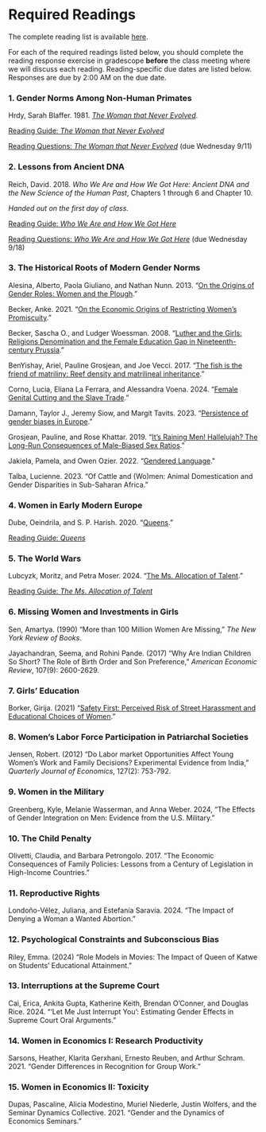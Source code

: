 # Required Readings

The complete reading list is available [here](ECON460-readings-2024.pdf).   

For each of the required readings listed below, you should 
complete the reading response exercise in gradescope **before** the class meeting 
where we will discuss each reading.  Reading-specific due dates are listed below.  Responses are due by 2:00 AM on the due date.

### 1. Gender Norms Among Non-Human Primates

Hrdy, Sarah Blaffer. 1981.  [_The Woman that Never Evolved_](https://ebookcentral.proquest.com/lib/willm/detail.action?docID=3300544).  

[Reading Guide: _The Woman that Never Evolved_](ECON460-Hrdy-reading-guide.pdf)  

[Reading Questions: _The Woman that Never Evolved_](https://www.gradescope.com/courses/853960/assignments/4879294/) (due Wednesday 9/11)  

### 2. Lessons from Ancient DNA

Reich, David. 2018.  _Who We Are and How We Got Here:  Ancient DNA and the New Science of the Human Past_, Chapters 1 through 6 and Chapter 10.  

_Handed out on the first day of class._  

[Reading Guide: _Who We Are and How We Got Here_](ECON460-Reich-reading-guide.pdf)  

[Reading Questions: _Who We Are and How We Got Here_](https://www.gradescope.com/courses/853960/assignments/4956387/) (due Wednesday 9/18)  

### 3. The Historical Roots of Modern Gender Norms  

Alesina, Alberto, Paola Giuliano, and Nathan Nunn.  2013.  “[On the Origins of Gender Roles:  Women and the Plough](https://academic.oup.com/qje/article/128/2/469/1943509).”  

Becker, Anke. 2021. “[On the Economic Origins of Restricting Women’s Promiscuity](https://www.hbs.edu/ris/Publication%20Files/On%20the%20Economic%20Origions%20of%20Restricting%20Women's%20Promiscuity_9b11318e-d35f-41c3-8a28-727c4251e9ed.pdf).”  

Becker, Sascha O., and Ludger Woessman. 2008. “[Luther and the Girls: Religions Denomination and the Female Education Gap in Nineteenth-century Prussia](https://onlinelibrary.wiley.com/doi/full/10.1111/j.1467-9442.2008.00561.x).”  

BenYishay, Ariel, Pauline Grosjean, and Joe Vecci. 2017. “[The fish is the friend of matriliny: Reef density and matrilineal inheritance](https://www.sciencedirect.com/science/article/pii/S0304387817300299).”  

Corno, Lucia, Eliana La Ferrara, and Alessandra Voena. 2024. “[Female Genital Cutting and the Slave Trade](https://www.dropbox.com/scl/fi/ro45xcbdhw2my45ek0tca/FGC_origins_TablesJan2024.pdf?rlkey=65cg474lqeev2b3o20x8udgxi&dl=0).”  

Damann, Taylor J., Jeremy Siow, and Margit Tavits. 2023. “[Persistence of gender biases in Europe](https://www.pnas.org/doi/abs/10.1073/pnas.2213266120).”

Grosjean, Pauline, and Rose Khattar. 2019. “[It’s Raining Men! Hallelujah? The Long-Run Consequences of Male-Biased Sex Ratios](https://academic.oup.com/restud/article/86/2/723/5004429).”  

Jakiela, Pamela, and Owen Ozier. 2022. “[Gendered Language](https://pjakiela.github.io/research/JakielaOzier-2022-01-26.pdf)."

Talba, Lucienne. 2023. “Of Cattle and (Wo)men: Animal Domestication and Gender Disparities in Sub-Saharan Africa.”

### 4. Women in Early Modern Europe  

Dube, Oeindrila, and S. P. Harish. 2020. “[Queens](https://www.journals.uchicago.edu/doi/full/10.1086/707011?af=R&mobileUi=0).”  

[Reading Guide: _Queens_](ECON460-Queens-guide-2024-09-20.pdf)   

### 5. The World Wars   

Lubcyzk, Moritz, and Petra Moser. 2024. “[The Ms. Allocation of Talent](https://www.dropbox.com/scl/fi/4bq6446anykxocejslci4/MsAllocation.pdf?rlkey=iaa0onl72uiee6t9ty0zza2nb&dl=0).”  

[Reading Guide: _The Ms. Allocation of Talent_](ECON460-Ms-Allocation-guide-2024-10-03.pdf)  

### 6. Missing Women and Investments in Girls 

Sen, Amartya.  (1990)  “More than 100 Million Women Are Missing,” _The New York Review of Books_.  

<!--[Reading Guide:  Missing Women](ECON460-missing-women-guide-2022-10-18.pdf) -->  

Jayachandran, Seema, and Rohini Pande.  (2017)  “Why Are Indian Children So Short?  The Role of Birth Order and Son Preference,” _American Economic Review_, 107(9):  2600-2629.  

<!--[Reading Guide:  Why Are Indian Children So Short?](ECON460-Indian-children-guide-2022-10-18.pdf) -->  

### 7. Girls’ Education  

Borker, Girija. (2021) “[Safety First: Perceived Risk of Street Harassment and Educational Choices of Women](https://documents1.worldbank.org/curated/en/723631626710146405/pdf/Safety-First-Perceived-Risk-of-Street-Harassment-and-Educational-Choices-of-Women.pdf).”  

### 8. Women’s Labor Force Participation in Patriarchal Societies 

Jensen, Robert.  (2012)  “Do Labor market Opportunities Affect Young Women’s Work and Family Decisions?  Experimental Evidence from India,” _Quarterly Journal of Economics_, 127(2):  753-792.  

<!--[Reading Guide:  Do Labor market Opportunities Affect Young Women’s Work and Family Decisions](ECON460-BPO-guide-2022-10-25.pdf) -->  

<!--[Reading Response:  Girls’ Education and Women’s Employment Opportunities](https://www.gradescope.com/courses/439200/assignments/2383180/) (due Friday 10/28) -->

### 9. Women in the Military   

Greenberg, Kyle, Melanie Wasserman, and Anna Weber. 2024, “The Effects of Gender Integration on Men: Evidence from the U.S. Military.”  

### 10. The Child Penalty  

Olivetti, Claudia, and Barbara Petrongolo. 2017. “The Economic Consequences of Family Policies: Lessons from a Century of Legislation in High-Income Countries.”  

### 11. Reproductive Rights  

Londoño-Vélez, Juliana, and Estefanía Saravia. 2024. “The Impact of Denying a Woman a Wanted Abortion.”  

### 12. Psychological Constraints and Subconscious Bias 

Riley, Emma. (2024) “Role Models in Movies: The Impact of Queen of Katwe on Students’ Educational Attainment.”   

### 13. Interruptions at the Supreme Court  

Cai, Erica, Ankita Gupta, Katherine Keith, Brendan O’Conner, and Douglas Rice. 2024. “‘Let Me Just Interrupt You’: Estimating Gender Effects in Supreme Court Oral Arguments.”  

### 14. Women in Economics I: Research Productivity    

Sarsons, Heather, Klarita Gerxhani, Ernesto Reuben, and Arthur Schram. 2021. “Gender Differences in Recognition for Group Work.”  

### 15. Women in Economics II: Toxicity    

Dupas, Pascaline, Alicia Modestino, Muriel Niederle, Justin Wolfers, and the Seminar Dynamics Collective. 2021. “Gender and the Dynamics of Economics Seminars.”   


